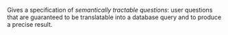 Gives a specification of _semantically tractable questions_: user questions that are guaranteed to be translatable into a database query and to produce a precise result.  